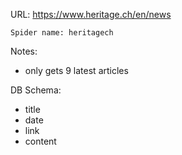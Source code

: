 URL: https://www.heritage.ch/en/news

    Spider name: heritagech

Notes:
- only gets 9 latest articles 

DB Schema:
- title
- date
- link
- content

